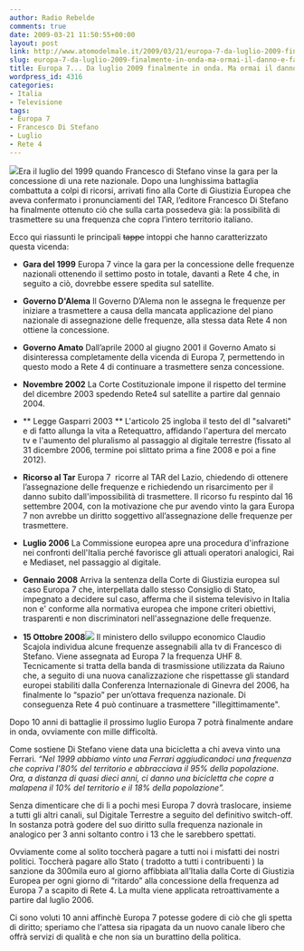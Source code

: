 ```yaml
---
author: Radio Rebelde
comments: true
date: 2009-03-21 11:50:55+00:00
layout: post
link: http://www.atomodelmale.it/2009/03/21/europa-7-da-luglio-2009-finalmente-in-onda-ma-ormai-il-danno-e-fatto/
slug: europa-7-da-luglio-2009-finalmente-in-onda-ma-ormai-il-danno-e-fatto
title: Europa 7... Da luglio 2009 finalmente in onda. Ma ormai il danno è fatto.
wordpress_id: 4316
categories:
- Italia
- Televisione
tags:
- Europa 7
- Francesco Di Stefano
- Luglio
- Rete 4
---
```


![](http://www.atomodelmale.it/wp-content/uploads/2009/03/europa7.jpg)Era il luglio del 1999 quando Francesco di Stefano vinse la gara per la concessione di una rete nazionale. Dopo una lunghissima battaglia combattuta a colpi di ricorsi, arrivati fino alla Corte di Giustizia Europea che aveva confermato i pronunciamenti del TAR, l’editore Francesco Di Stefano ha finalmente ottenuto ciò che sulla carta possedeva già: la possibilità di trasmettere su una frequenza che copra l’intero territorio italiano.

Ecco qui riassunti le principali <del>tappe</del> intoppi che hanno caratterizzato questa vicenda:



	
  * **Gara del 1999**
Europa 7 vince la gara per la concessione delle frequenze nazionali ottenendo il settimo posto in totale, davanti a Rete 4 che, in seguito a ciò, dovrebbe essere spedita sul satellite.<!-- more -->


	
  * **Governo D'Alema**
Il Governo D’Alema non le assegna le frequenze per iniziare a trasmettere a causa della mancata applicazione del piano nazionale di assegnazione delle frequenze, alla stessa data Rete 4 non ottiene la concessione.

	
  * **Governo Amato**
Dall’aprile 2000 al giugno 2001 il Governo Amato si disinteressa completamente della vicenda di Europa 7, permettendo in questo modo a Rete 4 di continuare a trasmettere senza concessione.

	
  * **Novembre 2002**
La Corte Costituzionale impone il rispetto del termine del dicembre 2003 spedendo Rete4 sul satellite a partire dal gennaio 2004.

	
  * ** Legge Gasparri 2003 **
L'articolo 25 ingloba il testo del dl "salvareti" e di fatto allunga la vita a Retequattro, affidando l'apertura del mercato tv e l'aumento del pluralismo al passaggio al digitale terrestre (fissato al 31 dicembre 2006, termine poi slittato prima a fine 2008 e poi a fine 2012).

	
  * **Ricorso al Tar**
Europa 7  ricorre al TAR del Lazio, chiedendo di ottenere l’assegnazione delle frequenze e richiedendo un risarcimento per il danno subito dall'impossibilità di trasmettere. Il ricorso fu respinto dal 16 settembre 2004, con la motivazione che pur avendo vinto la gara Europa 7 non avrebbe un diritto soggettivo all’assegnazione delle frequenze per trasmettere.

	
  * **Luglio 2006**
La Commissione europea apre una procedura d'infrazione nei confronti dell'Italia perché favorisce gli attuali operatori analogici, Rai e Mediaset, nel passaggio al digitale.

	
  * **Gennaio 2008**
Arriva la sentenza della Corte di Giustizia europea sul caso Europa 7 che, interpellata dallo stesso Consiglio di Stato, impegnato a decidere sul caso, afferma che il sistema televisivo in Italia non e' conforme alla normativa europea che impone criteri obiettivi, trasparenti e non discriminatori nell'assegnazione delle frequenze.

	
  * **15 Ottobre 2008**![](http://www.atomodelmale.it/wp-content/uploads/2009/03/di_stefano_europa7_-2-361cc-202x300.jpg)
Il ministero dello sviluppo economico Claudio Scajola individua alcune frequenze assegnabili alla tv di Francesco di Stefano. Viene assegnata ad Europa 7 la frequenza UHF 8. Tecnicamente si tratta della banda di trasmissione utilizzata da Raiuno che, a seguito di una nuova canalizzazione che rispettasse gli standard europei stabiliti dalla Conferenza Internazionale di Ginevra del 2006, ha finalmente lo “spazio” per un’ottava frequenza nazionale. Di conseguenza Rete 4 può continuare a trasmettere "illegittimamente".


Dopo 10 anni di battaglie il prossimo luglio Europa 7 potrà finalmente andare in onda, ovviamente con mille difficoltà.

Come sostiene Di Stefano viene data una bicicletta a chi aveva vinto una Ferrari. _“Nel 1999 abbiamo vinto una Ferrari aggiudicandoci una frequenza che copriva l'80% del territorio e abbracciava il 95% della popolazione. Ora, a distanza di quasi dieci anni, ci danno una bicicletta che copre a malapena il 10% del territorio e il 18% della popolazione”._

Senza dimenticare che di lì a pochi mesi Europa 7 dovrà traslocare, insieme a tutti gli altri canali, sul Digitale Terrestre a seguito del definitivo switch-off. In sostanza potrà godere del suo diritto sulla frequenza nazionale in analogico per 3 anni soltanto contro i 13 che le sarebbero spettati.

Ovviamente come al solito toccherà pagare a tutti noi i misfatti dei nostri politici. Toccherà pagare allo Stato ( tradotto a tutti i contribuenti ) la sanzione da 300mila euro al giorno affibbiata all’Italia dalla Corte di Giustizia Europea per ogni giorno di “ritardo” alla concessione della frequenza ad Europa 7 a scapito di Rete 4. La multa viene applicata retroattivamente a partire dal luglio 2006.

Ci sono voluti 10 anni affinchè Europa 7 potesse godere di ciò che gli spetta di diritto; speriamo che l'attesa sia ripagata da un nuovo canale libero che offrà servizi di qualità e che non sia un burattino della politica.
